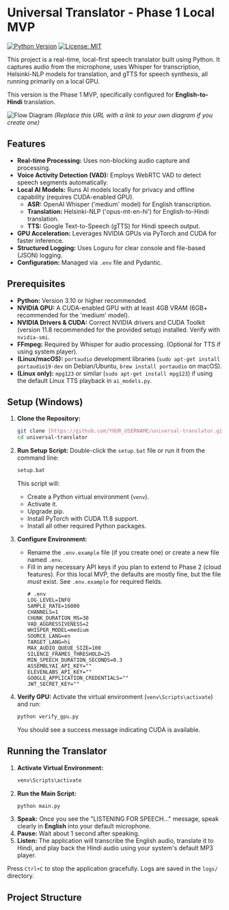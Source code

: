 # Universal Translator - Phase 1 Local MVP

[![Python Version](https://img.shields.io/badge/python-3.10%2B-blue.svg)](https://www.python.org/)
[![License: MIT](https://img.shields.io/badge/License-MIT-yellow.svg)](https://opensource.org/licenses/MIT)

This project is a real-time, local-first speech translator built using Python. It captures audio from the microphone, uses Whisper for transcription, Helsinki-NLP models for translation, and gTTS for speech synthesis, all running primarily on a local GPU.

This version is the Phase 1 MVP, specifically configured for **English-to-Hindi** translation.

![Flow Diagram](https://raw.githubusercontent.com/google/generative-ai-docs/main/site/en/gemini-api/docs/images/function-calling/speech-translator-flow.png) 
*(Replace this URL with a link to your own diagram if you create one)*

## Features

* **Real-time Processing:** Uses non-blocking audio capture and processing.
* **Voice Activity Detection (VAD):** Employs WebRTC VAD to detect speech segments automatically.
* **Local AI Models:** Runs AI models locally for privacy and offline capability (requires CUDA-enabled GPU).
    * **ASR:** OpenAI Whisper ('medium' model) for English transcription.
    * **Translation:** Helsinki-NLP ('opus-mt-en-hi') for English-to-Hindi translation.
    * **TTS:** Google Text-to-Speech (gTTS) for Hindi speech output.
* **GPU Acceleration:** Leverages NVIDIA GPUs via PyTorch and CUDA for faster inference.
* **Structured Logging:** Uses Loguru for clear console and file-based (JSON) logging.
* **Configuration:** Managed via `.env` file and Pydantic.

## Prerequisites

* **Python:** Version 3.10 or higher recommended.
* **NVIDIA GPU:** A CUDA-enabled GPU with at least 4GB VRAM (6GB+ recommended for the 'medium' model).
* **NVIDIA Drivers & CUDA:** Correct NVIDIA drivers and CUDA Toolkit (version 11.8 recommended for the provided setup) installed. Verify with `nvidia-smi`.
* **FFmpeg:** Required by Whisper for audio processing. (Optional for TTS if using system player).
* **(Linux/macOS):** `portaudio` development libraries (`sudo apt-get install portaudio19-dev` on Debian/Ubuntu, `brew install portaudio` on macOS).
* **(Linux only):** `mpg123` or similar (`sudo apt-get install mpg123`) if using the default Linux TTS playback in `ai_models.py`.

## Setup (Windows)

1.  **Clone the Repository:**
    ```bash
    git clone [https://github.com/YOUR_USERNAME/universal-translator.git](https://github.com/YOUR_USERNAME/universal-translator.git)
    cd universal-translator
    ```
2.  **Run Setup Script:**
    Double-click the `setup.bat` file or run it from the command line:
    ```bash
    setup.bat
    ```
    This script will:
    * Create a Python virtual environment (`venv`).
    * Activate it.
    * Upgrade pip.
    * Install PyTorch with CUDA 11.8 support.
    * Install all other required Python packages.

3.  **Configure Environment:**
    * Rename the `.env.example` file (if you create one) or create a new file named `.env`.
    * Fill in any necessary API keys if you plan to extend to Phase 2 (cloud features). For this local MVP, the defaults are mostly fine, but the file *must* exist. See `.env.example` for required fields.
        ```dotenv
        # .env
        LOG_LEVEL=INFO
        SAMPLE_RATE=16000
        CHANNELS=1
        CHUNK_DURATION_MS=30
        VAD_AGGRESSIVENESS=2
        WHISPER_MODEL=medium
        SOURCE_LANG=en
        TARGET_LANG=hi
        MAX_AUDIO_QUEUE_SIZE=100
        SILENCE_FRAMES_THRESHOLD=25
        MIN_SPEECH_DURATION_SECONDS=0.3
        ASSEMBLYAI_API_KEY="" 
        ELEVENLABS_API_KEY=""
        GOOGLE_APPLICATION_CREDENTIALS=""
        JWT_SECRET_KEY="" 
        ```

4.  **Verify GPU:**
    Activate the virtual environment (`venv\Scripts\activate`) and run:
    ```bash
    python verify_gpu.py
    ```
    You should see a success message indicating CUDA is available.

## Running the Translator

1.  **Activate Virtual Environment:**
    ```bash
    venv\Scripts\activate
    ```
2.  **Run the Main Script:**
    ```bash
    python main.py
    ```
3.  **Speak:** Once you see the "LISTENING FOR SPEECH..." message, speak clearly in **English** into your default microphone.
4.  **Pause:** Wait about 1 second after speaking.
5.  **Listen:** The application will transcribe the English audio, translate it to Hindi, and play back the Hindi audio using your system's default MP3 player.

Press `Ctrl+C` to stop the application gracefully. Logs are saved in the `logs/` directory.

## Project Structure
